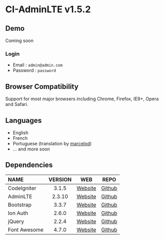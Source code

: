 # CI-AdminLTE v1.5.2

## Demo

Coming soon

### Login
 * Email : `admin@admin.com`
 * Password : `password`

## Browser Compatibility
Support for most major browsers including Chrome, Firefox, IE9+, Opera and Safari.

## Languages
  * English
  * French
  * Portuguese (translation by [marcelod](https://github.com/marcelod))
  * ... and more soon
 
## Dependencies
| NAME | VERSION | WEB | REPO |
| :--- | :---: | :---: | :---: |
| CodeIgniter | 3.1.5 | [Website](http://codeigniter.com) | [Github](https://github.com/bcit-ci/CodeIgniter/)
| AdminLTE | 2.3.10 | [Website](https://almsaeedstudio.com) | [Github](https://github.com/almasaeed2010/AdminLTE/)
| Bootstrap | 3.3.7 | [Website](http://getbootstrap.com) | [Github](https://github.com/twbs/bootstrap)
| Ion Auth | 2.6.0 | [Website](http://benedmunds.com/ion_auth) | [Github](https://github.com/benedmunds/CodeIgniter-Ion-Auth)
| jQuery | 2.2.4 | [Website](http://jquery.com) | [Github](https://github.com/jquery/jquery)
| Font Awesome | 4.7.0 | [Website](http://fortawesome.github.io/Font-Awesome/) | [Github](https://github.com/FortAwesome/Font-Awesome)
